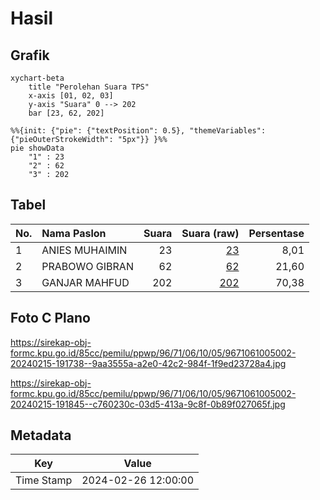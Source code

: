 # Hasil

## Grafik

```mermaid
xychart-beta
    title "Perolehan Suara TPS"
    x-axis [01, 02, 03]
    y-axis "Suara" 0 --> 202
    bar [23, 62, 202]
```

```mermaid
%%{init: {"pie": {"textPosition": 0.5}, "themeVariables": {"pieOuterStrokeWidth": "5px"}} }%%
pie showData
    "1" : 23
    "2" : 62
    "3" : 202
```

## Tabel

| No. | Nama Paslon    | Suara | Suara (raw) | Persentase |
|:--- |:-------------- | -----:| -----------:| ----------:|
| 1   | ANIES MUHAIMIN | 23    | [23][p-1]   | 8,01       |
| 2   | PRABOWO GIBRAN | 62    | [62][p-2]   | 21,60      |
| 3   | GANJAR MAHFUD  | 202   | [202][p-3]  | 70,38      |


[p-1]: https://github.com/gigit-pemilu/pemilu-2024-96-papua-barat-daya/blob/main/pilpres/hitung-suara/sub/96-papua-barat-daya/sub/71-kota-sorong/sub/06-sorong-manoi/sub/1005-klasabi/sub/002-tps/sub/paslon-1.txt
[p-2]: https://github.com/gigit-pemilu/pemilu-2024-96-papua-barat-daya/blob/main/pilpres/hitung-suara/sub/96-papua-barat-daya/sub/71-kota-sorong/sub/06-sorong-manoi/sub/1005-klasabi/sub/002-tps/sub/paslon-2.txt
[p-3]: https://github.com/gigit-pemilu/pemilu-2024-96-papua-barat-daya/blob/main/pilpres/hitung-suara/sub/96-papua-barat-daya/sub/71-kota-sorong/sub/06-sorong-manoi/sub/1005-klasabi/sub/002-tps/sub/paslon-3.txt

## Foto C Plano

https://sirekap-obj-formc.kpu.go.id/85cc/pemilu/ppwp/96/71/06/10/05/9671061005002-20240215-191738--9aa3555a-a2e0-42c2-984f-1f9ed23728a4.jpg

https://sirekap-obj-formc.kpu.go.id/85cc/pemilu/ppwp/96/71/06/10/05/9671061005002-20240215-191845--c760230c-03d5-413a-9c8f-0b89f027065f.jpg


## Metadata

| Key        | Value               |
| ---------- | ------------------- |
| Time Stamp | 2024-02-26 12:00:00 |



